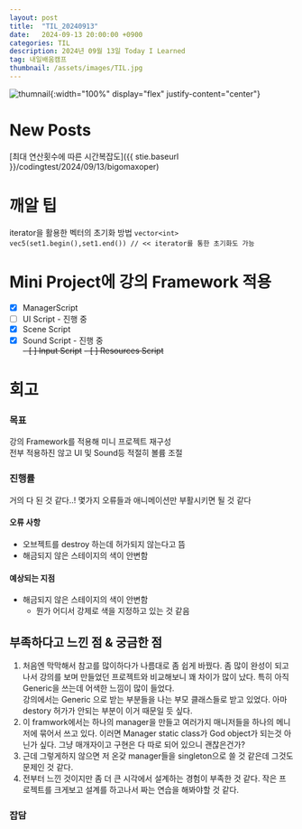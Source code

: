 ```yaml
---
layout: post
title:  "TIL_20240913"
date:   2024-09-13 20:00:00 +0900
categories: TIL
description: 2024년 09월 13일 Today I Learned
tag: 내일배움캠프
thumbnail: /assets/images/TIL.jpg
---
```


![thumnail]({{page.tilthumbnail}}){:width="100%" display="flex" justify-content="center"}

# New Posts
[최대 연산횟수에 따른 시간복잡도]({{ stie.baseurl }}/codingtest/2024/09/13/bigomaxoper)

# 깨알 팁
iterator을 활용한 벡터의 초기화 방법
`vector<int> vec5(set1.begin(),set1.end()) // << iterator를 통한 초기화도 가능`

# Mini Project에 강의 Framework 적용
 - [x] ManagerScript
 - [ ] UI Script - 진행 중
 - [x] Scene Script
 - [x] Sound Script - 진행 중  
 ~~- [ ] Input Script~~
 ~~- [ ] Resources Script~~

# 회고
### 목표
강의 Framework를 적용해 미니 프로젝트 재구성  
전부 적용하진 않고 UI 및 Sound등 적절히 볼륨 조절
### 진행률
거의 다 된 것 같다..! 몇가지 오류들과 애니메이션만 부활시키면 될 것 같다
#### 오류 사항
- 오브젝트를 destroy 하는데 허가되지 않는다고 뜸
- 해금되지 않은 스테이지의 색이 안변함
#### 예상되는 지점
- 해금되지 않은 스테이지의 색이 안변함
    - 뭔가 어디서 강제로 색을 지정하고 있는 것 같음

## 부족하다고 느낀 점 & 궁금한 점
1. 처음엔 막막해서 참고를 많이하다가 나름대로 좀 쉽게 바꿨다. 좀 많이 완성이 되고 나서 강의를 보며 만들었던 프로젝트와 비교해보니 꽤 차이가 많이 났다. 특히 아직 Generic을 쓰는데 어색한 느낌이 많이 들었다.  
강의에서는 Generic 으로 받는 부분들을 나는 부모 클래스들로 받고 있었다. 아마 destory 허가가 안되는 부분이 이거 때문일 듯 싶다.
2. 이 framwork에서는 하나의 manager을 만들고 여러가지 매니저들을 하나의 메니저에 묶어서 쓰고 있다. 이러면 Manager static class가 God object가 되는것 아닌가 싶다. 그냥 매개자이고 구현은 다 따로 되어 있으니 괜찮은건가?
3. 근데 그렇게하지 않으면 저 온갖 manager들을 singleton으로 쓸 것 같은데 그것도 문제인 것 같다. 
4. 전부터 느낀 것이지만 좀 더 큰 시각에서 설계하는 경험이 부족한 것 같다. 작은 프로젝트를 크게보고 설계를 하고나서 짜는 연습을 해봐야할 것 같다.

### 잡담
